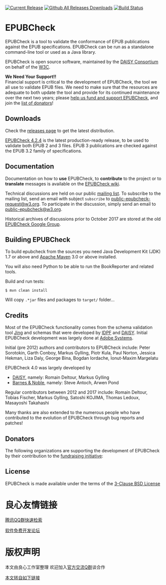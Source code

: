[![Current Release](https://img.shields.io/github/release/w3c/epubcheck.svg)](https://github.com/w3c/epubcheck/releases/latest) [![Github All Releases Downloads](https://img.shields.io/github/downloads/w3c/epubcheck/total.svg?colorB=A9A9A9)](https://github.com/w3c/epubcheck/releases/) [![Build Status](https://api.travis-ci.com/w3c/epubcheck.svg?branch=master)](https://travis-ci.com/github/w3c/epubcheck)


EPUBCheck
=========

EPUBCheck is a tool to validate the conformance of EPUB publications against the EPUB specifications.
EPUBCheck can be run as a standalone command-line tool or used as a Java library.

EPUBCheck is open source software, maintained by the [DAISY Consortium](http://u.720life.cn/g/859fb6062f92d372b21cef0b7f2aaa1ed4a44ee967fd719f64b86f066d7ea385) on behalf of the [W3C](http://u.720life.cn/g/098598e75704e07d68eba0aa885b4c2b9882a7699f12eec42da9ca85124e1f84d2bea255ed9518320eb648b5abccbe7619f115d2b4ce7417d580a883b2a1bfd6).


**We Need Your Support!!**  
Financial support is critical to the development of EPUBCheck, the tool we all use to validate EPUB files.
We need to make sure that the resources are adequate to both update the tool and provide for its continued maintenance over the next two years;
please [help us fund and support EPUBCheck](http://u.720life.cn/g/098598e75704e07d68eba0aa885b4c2b9882a7699f12eec42da9ca85124e1f84d2bea255ed9518320eb648b5abccbe7619f115d2b4ce7417d580a883b2a1bfd6), and join the [list of donators](#donators)!


## Downloads

Check the [releases page](http://u.720life.cn/g/54145d0471d91890860f7f8463c03046fb871c91f932b11cfad39a1e5c00a5d3996e2b115368b359ed5c77669216b67c) to get the latest distribution.

[EPUBCheck 4.2.4](http://u.720life.cn/g/54145d0471d91890860f7f8463c03046fb871c91f932b11cfad39a1e5c00a5d311b7a69ff7c3923b08d286fec3921b469e2c3ad019d2b624aec107c24cab9a1c) is the latest production-ready release, to be used to validate both EPUB 2 and 3 files. EPUB 3 publications are checked against the EPUB 3.2 family of specifications.

## Documentation

Documentation on how to **use** EPUBCheck, to **contribute** to the project or to **translate** messages is available on the [EPUBCheck wiki](http://u.720life.cn/g/54145d0471d91890860f7f8463c03046fb871c91f932b11cfad39a1e5c00a5d39693a3cfa78605f2b0887acba316c719).

Technical discussions are held on our public [mailing list](http://u.720life.cn/g/9ab72d4f851b87c0cbd141ac4a33baf98bad2d9f19ab9b8eecbc5efa4d182b1f78e55dce1687e586cd4af111dda4cbb0c77b4bfd7ff0c250ae1617af166984ab). To subscribe to the mailing list, send an email with subject `subscribe` to [public-epubcheck-request@w3.org](mailto:public-epubcheck-request@w3.org?subject=subscribe). To participate in the discussion, simply send an email to [public-epubcheck@w3.org](mailto:public-epubcheck-request@w3.org).

Historical archives of discussions prior to October 2017 are stored at the old [EPUBCheck Google Group](http://u.720life.cn/g/941693b557d072bb769494a6a61fcd979ee9fee4d4fd0c2a6b8a30bc68eade218fef50cbaa0d662575270f8c17653461084e859ac80d70c3ba0bc64c948c65a6).

## Building EPUBCheck

To build epubcheck from the sources you need Java Development Kit (JDK) 1.7 or above and [Apache Maven](http://u.720life.cn/g/bc840264f6cc23df0a8935b6f2922fec747e8988e9d6774b642901b9662b323f) 3.0 or above installed.

You will also need Python to be able to run the BookReporter and related tools.

Build and run tests:

```
$ mvn clean install
```
Will copy `.*jar` files and packages to `target/` folder...

## Credits

Most of the EPUBCheck functionality comes from the schema validation tool [Jing](http://u.720life.cn/g/593edf4ef5a6168459c89200a6f6390775c20b37bd7821067ecb2eb00dbba481bcb8a1df0ab815e17d2ce5d32692ecb2) and schemas that were developed by [IDPF](http://u.720life.cn/g/b0c4855f47b6eb41e809e2a6ca509b265aea230e637cd5779e5fb8b802293792) and [DAISY](http://u.720life.cn/g/859fb6062f92d372b21cef0b7f2aaa1e78993b1ddc71b5c52cd6337ad67fd36c). Initial EPUBCheck development was largely done at [Adobe Systems](http://u.720life.cn/g/33a66496da697b2ff049fee03ca0b19184b1351a8a7c14a5c6f1ac462a2fd8ac).

Initial (pre 2012) authors and contributors to EPUBCheck include: Peter Sorotokin, Garth Conboy, Markus Gylling, Piotr Kula, Paul Norton, Jessica Hekman, Liza Daly, George Bina, Bogdan Iordache, Ionut-Maxim Margelatu

EPUBCheck 4.0 was largely developed by
* [DAISY](http://u.720life.cn/g/859fb6062f92d372b21cef0b7f2aaa1e78993b1ddc71b5c52cd6337ad67fd36c), namely: Romain Deltour, Markus Gylling
* [Barnes & Noble](http://u.720life.cn/g/e51753f52807f6566c7e6a7b473fc415af64f018956c77427fbfa9cd342c0de5), namely: Steve Antoch, Arwen Pond

Regular contributors between 2012 and 2017 include: Romain Deltour, Tobias Fischer, Markus Gylling, Satoshi KOJIMA, Thomas Ledoux, Masayoshi Takahashi

Many thanks are also extended to the numerous people who have contributed to the evolution of EPUBCheck through bug reports and patches!

## Donators

The following organizations are supporting the development of EPUBCheck by their contribution to the [fundraising initiative](http://u.720life.cn/g/098598e75704e07d68eba0aa885b4c2b9882a7699f12eec42da9ca85124e1f84d2bea255ed9518320eb648b5abccbe7619f115d2b4ce7417d580a883b2a1bfd6):

 
     
     
     
     
     
     
     
     
     
     
     
     
     
     
     
     
     
     
 

## License

EPUBCheck is made available under the terms of the [3-Clause BSD License](http://u.720life.cn/g/ba059582536a397f7c573b87c8bea647898b703f1d1097e692abe08871b5648c7274a99f7f54265eb113b7e932f786e6)



 # 良心友情链接

[腾讯QQ群快速检索](http://u.720life.cn/s/8cf73f7c)

[软件免费开发论坛](http://u.720life.cn/s/bbb01dc0)

# 版权声明 

本文由良心工作室整理 欢迎加入[官方交流Q群](https://u.720life.cn/s/f2316816)谈合作

[本文转自如下链接](http://u.720life.cn/g/2e71d0f0a5c601172267ba20d3a43c6e69a3b396add315182581ed22e0d072041e7adf82080ea2c793d1edd6531e57f85d53df58fd8293dd2d2f69cf3bc0e92c)